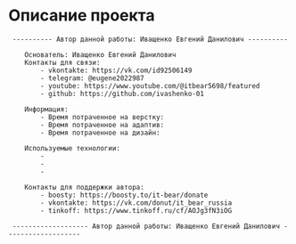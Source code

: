 # Описание проекта
     ---------- Автор данной работы: Иващенко Евгений Данилович ----------
     
        Основатель: Иващенко Евгений Данилович
        Контакты для связи:
            - vkontakte: https://vk.com/id92506149
            - telegram: @eugene2022987
            - youtube: https://www.youtube.com/@itbear5698/featured
            - github: https://github.com/ivashenko-01

        Информация:
            - Время потраченное на верстку:
            - Время потраченное на адаптив:
            - Время потраченное на дизайн: 
        
        Используемые технологии:
            - 
            - 
            - 

        Контакты для поддержки автора:
            - boosty: https://boosty.to/it-bear/donate
            - vkontakte: https://vk.com/donut/it_bear_russia
            - tinkoff: https://www.tinkoff.ru/cf/AOJg3fN3iOG

     ------------------- Автор данной работы: Иващенко Евгений Данилович -------------------  




